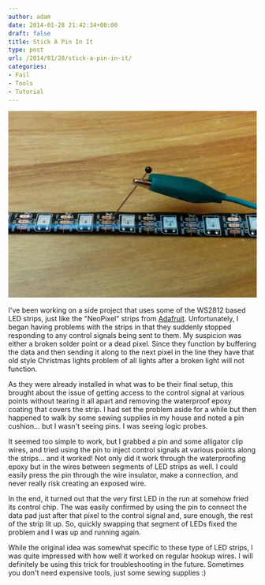 ```yaml
---
author: adam
date: 2014-01-28 21:42:34+00:00
draft: false
title: Stick A Pin In It
type: post
url: /2014/01/28/stick-a-pin-in-it/
categories:
- Fail
- Tools
- Tutorial
---
```


[![Stick a Pin in It](/wp-content/uploads/2014/01/IMG_20140128_1554221.jpg)
](/wp-content/uploads/2014/01/IMG_20140128_1554221.jpg)

I've been working on a side project that uses some of the WS2812 based LED strips, just like the "NeoPixel" strips from [Adafruit](http://www.adafruit.com/products/1461). Unfortunately, I began having problems with the strips in that they suddenly stopped responding to any control signals being sent to them. My suspicion was either a broken solder point or a dead pixel. Since they function by buffering the data and then sending it along to the next pixel in the line they have that old style Christmas lights problem of all lights after a broken light will not function.

As they were already installed in what was to be their final setup, this brought about the issue of getting access to the control signal at various points without tearing it all apart and removing the waterproof epoxy coating that covers the strip. I had set the problem aside for a while but then happened to walk by some sewing supplies in my house and noted a pin cushion... but I wasn't seeing pins. I was seeing logic probes.

It seemed too simple to work, but I grabbed a pin and some alligator clip wires, and tried using the pin to inject control signals at various points along the strips... and it worked! Not only did it work through the waterproofing epoxy but in the wires between segments of LED strips as well. I could easily press the pin through the wire insulator, make a connection, and never really risk creating an exposed wire.

In the end, it turned out that the very first LED in the run at somehow fried its control chip. The was easily confirmed by using the pin to connect the data pad just after that pixel to the control signal and, sure enough, the rest of the strip lit up. So, quickly swapping that segment of LEDs fixed the problem and I was up and running again.

While the original idea was somewhat specific to these type of LED strips, I was quite impressed with how well it worked on regular hookup wires. I will definitely be using this trick for troubleshooting in the future. Sometimes you don't need expensive tools, just some sewing supplies :)

